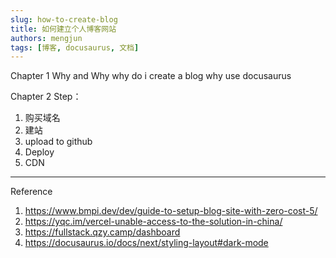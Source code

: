 ```yaml
---
slug: how-to-create-blog
title: 如何建立个人博客网站
authors: mengjun
tags: [博客, docusaurus, 文档]
---
```


Chapter 1 Why and Why
why do i create a blog
why use docusaurus

Chapter 2 Step：

1. 购买域名
2. 建站
3. upload to github
4. Deploy
5. CDN


---
Reference
1. https://www.bmpi.dev/dev/guide-to-setup-blog-site-with-zero-cost-5/
2. https://yqc.im/vercel-unable-access-to-the-solution-in-china/
3. https://fullstack.qzy.camp/dashboard
4. https://docusaurus.io/docs/next/styling-layout#dark-mode